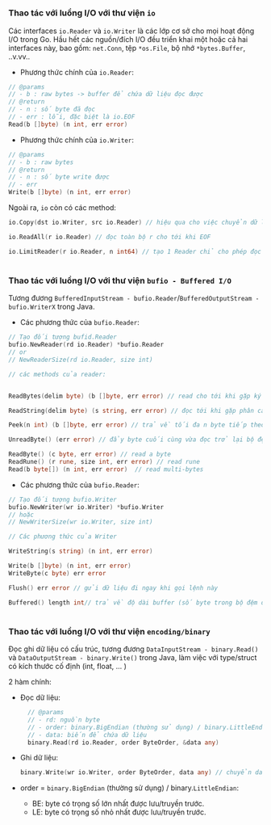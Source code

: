 #

### Thao tác với luồng I/O với thư viện `io`

Các interfaces `io.Reader` và `io.Writer` là các lớp cơ sở cho mọi hoạt động I/O trong Go. Hầu hết các nguồn/đích I/O đều triển khai một hoặc cả hai interfaces này, bao gồm: `net.Conn`, tệp `*os.File`, bộ nhớ `*bytes.Buffer`, ..v.vv..

- Phương thức chính của `io.Reader`:

```go
// @params
// - b : raw bytes -> buffer để chứa dữ liệu đọc được
// @return
// - n : số byte đã đọc
// - err : lỗi, đặc biệt là io.EOF
Read(b []byte) (n int, err error)
```

- Phương thức chính của `io.Writer`:

```go
// @params
// - b : raw bytes
// @return
// - n : số byte write được
// - err
Write(b []byte) (n int, err error)
```

Ngoài ra, `io` còn có các method:

```go
io.Copy(dst io.Writer, src io.Reader) // hiệu qua cho việc chuyển dữ liệu lớn

io.ReadAll(r io.Reader) // đọc toàn bộ r cho tới khi EOF

io.LimitReader(r io.Reader, n int64) // tạo 1 Reader chỉ cho phép đọc tối đa n byte từ r.
```

#

### Thao tác với luồng I/O với thư viện `bufio - Buffered I/O`

Tương đương `BufferedInputStream - bufio.Reader`/`BufferedOutputStream - bufio.WriterX` trong Java.

- Các phương thức của `bufio.Reader`:

```go
// Tạo đối tượng bufid.Reader
bufio.NewReader(rd io.Reader) *bufio.Reader
// or
// NewReaderSize(rd io.Reader, size int)

// các methods của reader:


ReadBytes(delim byte) (b []byte, err error) // read cho tới khi gặp ký tự phân cách

ReadString(delim byte) (s string, err error) // đọc tới khi gặp phân cách và trả về chuỗi

Peek(n int) (b []byte, err error) // trả về tối đa n byte tiếp theo nhưng không di chuyển vị trí con trỏ  // dùng để xem trước dữ liệu mà không đọc nó

UnreadByte() (err error) // đẩy byte cuối cùng vừa đọc trở lại bộ đệm // di chuyển con trỏ ngược lại

ReadByte() (c byte, err error) // read a byte
ReadRune() (r rune, size int, err error) // read rune
Read(b byte[]) (n int, err error)  // read multi-bytes
```

- Các phương thức của `bufio.Reader`:

```go
// Tạo đối tượng bufio.Writer
bufio.NewWriter(wr io.Writer) *bufio.Writer
// hoặc
// NewWriterSize(wr io.Writer, size int)

// Các phương thức của Writer

WriteString(s string) (n int, err error)

Write(b []byte) (n int, err error)
WriteByte(c byte) err error

Flush() err error // gửi dữ liệu đi ngay khi gọi lệnh này

Buffered() length int// trả về độ dài buffer (số byte trong bộ đệm đang có)
```

#

### Thao tác với luồng I/O với thư viện `encoding/binary`

Đọc ghi dữ liệu có cấu trúc, tương đương `DataInputStream - binary.Read()` và `DataOutputStream - binary.Write()` trong Java, làm việc với type/struct có kích thước cố định (int, float, ... )

2 hàm chính:

- Đọc dữ liệu:

  ```go
    // @params
    // - rd: nguồn byte
    // - order: binary.BigEndian (thường sử dụng) / binary.LittleEndian
    // - data: biến để chứa dữ liệu
    binary.Read(rd io.Reader, order ByteOrder, &data any)

  ```

- Ghi dữ liệu:

  ```go
  binary.Write(wr io.Writer, order ByteOrder, data any) // chuyển data-> binary sau đó ghi vào wr
  ```

- order = `binary.BigEndian` (thường sử dụng) / binary.`LittleEndian`:
  - BE: byte có trọng số lớn nhất được lưu/truyền trước.
  - LE: byte có trọng số nhỏ nhất được lưu/truyền trước.
